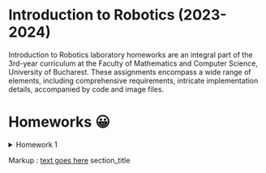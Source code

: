 # Introduction to Robotics (2023-2024)
  Introduction to Robotics laboratory homeworks are an integral part of the 3rd-year curriculum at the Faculty of Mathematics and Computer Science, University of Bucharest. These assignments encompass a wide range of elements, including comprehensive requirements, intricate implementation details, accompanied by code and image files.
# Homeworks 😀
<details>
 <summary>Homework 1</summary>
 <p>TODO (...)</p>
</details>  


Markup : [text goes here](#section_name)
          section_title<a name="section_name"></a>    
